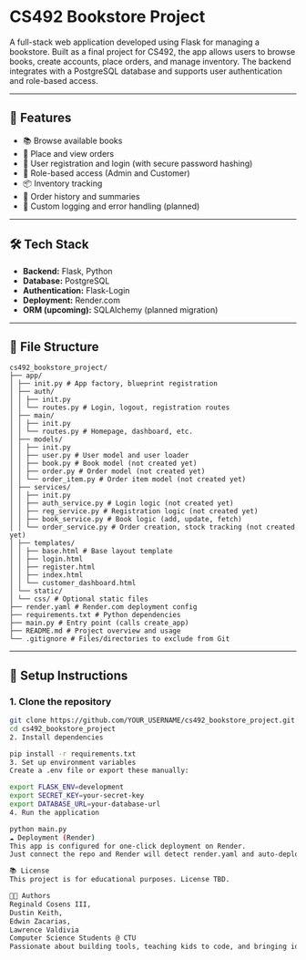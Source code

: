# CS492 Bookstore Project

A full-stack web application developed using Flask for managing a bookstore. Built as a final project for CS492, the app allows users to browse books, create accounts, place orders, and manage inventory. The backend integrates with a PostgreSQL database and supports user authentication and role-based access.

---

## 🚀 Features

- 📚 Browse available books  
- 🛒 Place and view orders  
- 🔐 User registration and login (with secure password hashing)  
- 👤 Role-based access (Admin and Customer)  
- 📦 Inventory tracking  
- 📄 Order history and summaries  
- 🧾 Custom logging and error handling (planned)

---

## 🛠️ Tech Stack

- **Backend:** Flask, Python  
- **Database:** PostgreSQL  
- **Authentication:** Flask-Login  
- **Deployment:** Render.com  
- **ORM (upcoming):** SQLAlchemy (planned migration)

---

## 📁 File Structure
```
cs492_bookstore_project/
├── app/
│ ├── init.py # App factory, blueprint registration
│ ├── auth/
│ │ ├── init.py
│ │ └── routes.py # Login, logout, registration routes
│ ├── main/
│ │ ├── init.py
│ │ └── routes.py # Homepage, dashboard, etc.
│ ├── models/
│ │ ├── init.py
│ │ ├── user.py # User model and user loader
│ │ ├── book.py # Book model (not created yet)
│ │ ├── order.py # Order model (not created yet)
│ │ └── order_item.py # Order item model (not created yet)
│ ├── services/
│ │ ├── init.py
│ │ ├── auth_service.py # Login logic (not created yet)
│ │ ├── reg_service.py # Registration logic (not created yet)
│ │ ├── book_service.py # Book logic (add, update, fetch)
│ │ └── order_service.py # Order creation, stock tracking (not created yet)
│ ├── templates/
│ │ ├── base.html # Base layout template
│ │ ├── login.html
│ │ ├── register.html
│ │ ├── index.html
│ │ └── customer_dashboard.html
│ └── static/
│ └── css/ # Optional static files
├── render.yaml # Render.com deployment config
├── requirements.txt # Python dependencies
├── main.py # Entry point (calls create_app)
├── README.md # Project overview and usage
└── .gitignore # Files/directories to exclude from Git
```
---

## 🔧 Setup Instructions

### 1. Clone the repository
```bash
git clone https://github.com/YOUR_USERNAME/cs492_bookstore_project.git
cd cs492_bookstore_project
2. Install dependencies

pip install -r requirements.txt
3. Set up environment variables
Create a .env file or export these manually:

export FLASK_ENV=development
export SECRET_KEY=your-secret-key
export DATABASE_URL=your-database-url
4. Run the application

python main.py
☁️ Deployment (Render)
This app is configured for one-click deployment on Render.
Just connect the repo and Render will detect render.yaml and auto-deploy the app.

📚 License
This project is for educational purposes. License TBD.

👨‍💻 Authors
Reginald Cosens III,
Dustin Keith,
Edwin Zacarias,
Lawrence Valdivia
Computer Science Students @ CTU
Passionate about building tools, teaching kids to code, and bringing ideas to life with Python & Flask.
